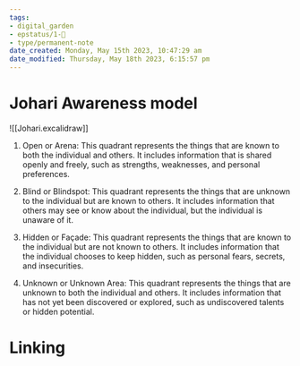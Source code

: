 ```yaml
---
tags: 
- digital_garden
- epstatus/1-🌱
- type/permanent-note
date_created: Monday, May 15th 2023, 10:47:29 am
date_modified: Thursday, May 18th 2023, 6:15:57 pm
---
```

# Johari Awareness model
![[Johari.excalidraw]]

1.  Open or Arena: This quadrant represents the things that are known to both the individual and others. It includes information that is shared openly and freely, such as strengths, weaknesses, and personal preferences.
    
2.  Blind or Blindspot: This quadrant represents the things that are unknown to the individual but are known to others. It includes information that others may see or know about the individual, but the individual is unaware of it.
    
3.  Hidden or Façade: This quadrant represents the things that are known to the individual but are not known to others. It includes information that the individual chooses to keep hidden, such as personal fears, secrets, and insecurities.
    
4.  Unknown or Unknown Area: This quadrant represents the things that are unknown to both the individual and others. It includes information that has not yet been discovered or explored, such as undiscovered talents or hidden potential.

# Linking


